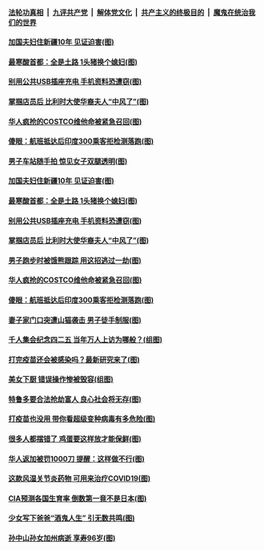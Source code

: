 ####  [法轮功真相](../../../../basic/blob/master/README.md?t=04250701) &nbsp;|&nbsp; [九评共产党](../../../../9ping.md/blob/master/README.md?t=04250701) &nbsp;|&nbsp; [解体党文化](../../../../jtdwh.md/blob/master/README.md?t=04250701)  &nbsp;|&nbsp; [共产主义的终极目的](../../../../gczydzjmd.md/blob/master/README.md?t=04250701) &nbsp;|&nbsp; [魔鬼在统治我们的世界](../../../../mgztzwmdsj.md/blob/master/README.md?t=04250701) 

#### [加国夫妇住新疆10年 见证迫害(图)](../pages/p3/969700.md?t=04250701) 

#### [最寒酸首都：全是土路 1头猪换个媳妇(图)](../pages/p3/969358.md?t=04250701) 

#### [别用公共USB插座充电 手机资料恐遭窃(图)](../pages/p3/969693.md?t=04250701) 

#### [掌掴店员后 比利时大使华裔夫人“中风了”(图)](../pages/p3/969668.md?t=04250701) 

#### [华人疯抢的COSTCO维他命被紧急召回(图)](../pages/p3/969666.md?t=04250701) 

#### [傻眼：航班抵达后印度300乘客拒检测落跑(图)](../pages/p3/969661.md?t=04250701) 

#### [男子车站随手拍 惊见女子双腿透明(图)](../pages/p3/969364.md?t=04250701) 

#### [加国夫妇住新疆10年 见证迫害(图)](../pages/p3/969700.md?t=04250701) 

#### [最寒酸首都：全是土路 1头猪换个媳妇(图)](../pages/p3/969358.md?t=04250701) 

#### [别用公共USB插座充电 手机资料恐遭窃(图)](../pages/p3/969693.md?t=04250701) 

#### [掌掴店员后 比利时大使华裔夫人“中风了”(图)](../pages/p3/969668.md?t=04250701) 

#### [男子跑步时被饿熊跟踪 用这招逃过一劫(图)](../pages/p3/969681.md?t=04250701) 

#### [华人疯抢的COSTCO维他命被紧急召回(图)](../pages/p3/969666.md?t=04250701) 

#### [傻眼：航班抵达后印度300乘客拒检测落跑(图)](../pages/p3/969661.md?t=04250701) 

#### [妻子家门口突遭山猫袭击 男子徒手制服(图)](../pages/p3/969627.md?t=04250701) 

#### [千人集会纪念四二五 当年万人上访为哪般？(组图)](../pages/p3/969583.md?t=04250701) 

#### [打完疫苗还会被感染吗？最新研究来了(图)](../pages/p3/969590.md?t=04250701) 

#### [美女下厨 错误操作惨被毁容(组图)](../pages/p3/969592.md?t=04250701) 

#### [特鲁多要合法抢劫富人 良心社会将无存(图)](../pages/p3/969585.md?t=04250701) 

#### [打疫苗也没用 带你看超级变种病毒有多危险(图)](../pages/p3/969587.md?t=04250701) 

#### [很多人都摆错了 鸡蛋要这样放才能保鲜(图)](../pages/p3/969578.md?t=04250701) 

#### [华人返加被罚1000刀 提醒：这样做不行(图)](../pages/p3/969567.md?t=04250701) 

#### [这款风湿关节炎药物 可用来治疗COVID19(图)](../pages/p3/969548.md?t=04250701) 

#### [CIA预测各国生育率 倒数第一竟不是日本(图)](../pages/p3/969480.md?t=04250701) 

#### [少女写下爸爸“酒鬼人生” 引无数共鸣(图)](../pages/p3/969478.md?t=04250701) 

#### [孙中山孙女加州病逝 享寿96岁(图)](../pages/p3/969453.md?t=04250701) 

